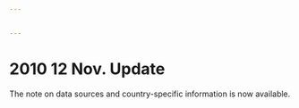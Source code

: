 ```yaml
---


---
```


<h1 id="nov.-update">2010 12 Nov. Update</h1>
<p>The note on data sources and country-specific information is now available.</p>

